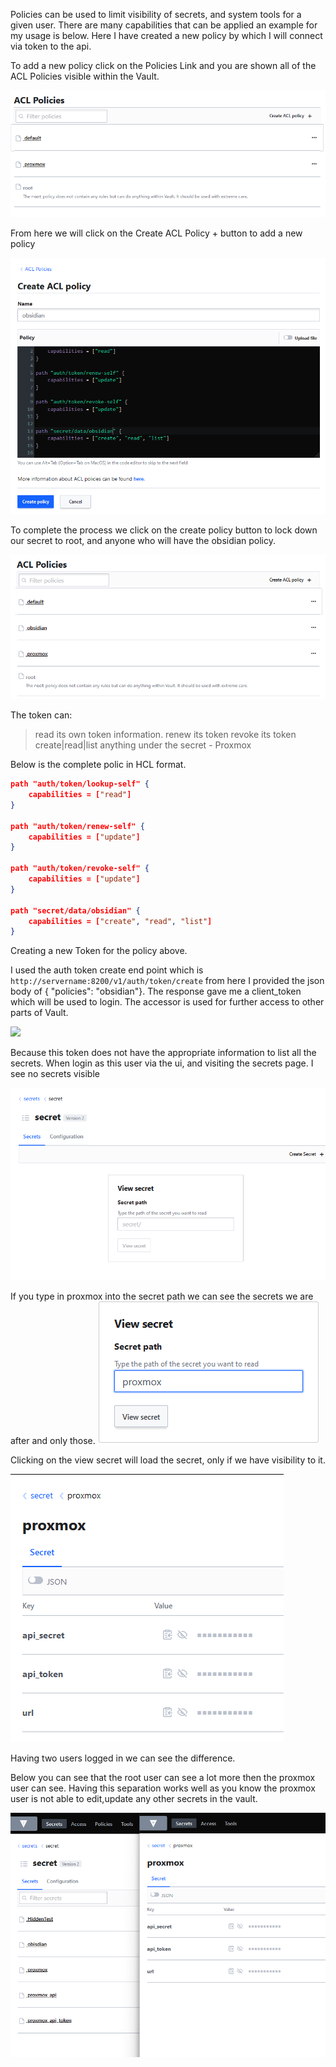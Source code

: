 Policies can be used to limit visibility of secrets, and system tools for a given user. There are many capabilities that can be applied an example for my usage is below. Here I have created a new policy by which I will connect via token to the api. 

To add a new policy click on the Policies Link and you are shown all of the ACL Policies visible within the Vault.

![](./img/vault-policies-page.png)

From here we will click on the Create ACL Policy + button to add a new policy

![](./img/vault-policiy-obsidian-example.png)

To complete the process we click on the create policy button to lock down our secret to root, and anyone who will have the obsidian policy.

![](./img/vault-policies-updated-obsidian.png)

The token can:
> read its own token information.
> renew its token
> revoke its token
> create|read|list anything under the secret - Proxmox

Below is the complete polic in HCL format.

```json
path "auth/token/lookup-self" {
    capabilities = ["read"]
}

path "auth/token/renew-self" {
    capabilities = ["update"]
}

path "auth/token/revoke-self" {
    capabilities = ["update"]
}

path "secret/data/obsidian" {
    capabilities = ["create", "read", "list"]
}
```

Creating a new Token for the policy above.

I used the auth token create end point which is `http://servername:8200/v1/auth/token/create` from here I provided the json body of { "policies": "obsidian"}. The response gave me a client_token which will be used to login. The accessor is used for further access to other parts of Vault.

![](postman-create-token.png)

Because this token does not have the appropriate information to list all the secrets. When login as this user via the ui, and visiting the secrets page. I see no secrets visible

![](./img/vault-proxmox-list.png)

If you type in proxmox into the secret path we can see the secrets we are after and only those. 
![](./img/vault-proxmox-path-search.png)

Clicking on the view secret will load the secret, only if we have visibility to it.

![](./img/vault-proxmox-visible-list.png)

Having two users logged in we can see the difference. 

Below you can see that the root user can see a lot more then the proxmox user can see. Having this separation works well as you know the proxmox user is not able to edit,update any other secrets in the vault.

![](./img/vault-side-by-side.png)

